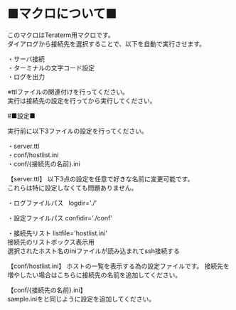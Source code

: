 # ■マクロについて■

このマクロはTeraterm用マクロです。  
ダイアログから接続先を選択することで、以下を自動で実行させます。  

・サーバ接続  
・ターミナルの文字コード設定  
・ログを出力  
  
※ttlファイルの関連付けを行ってください。  
実行は接続先の設定を行ってから実行してください。  
  
#■設定■  
  
実行前に以下3ファイルの設定を行ってください。  

・server.ttl  
・conf/hostlist.ini  
・conf/{接続先の名前}.ini  


【server.ttl】
以下3点の設定を任意で好きな名前に変更可能です。  
これらは特に設定しなくても問題ありません。  

・ログファイルパス  
logdir='./'  

・設定ファイルパス
confidir='./conf'  

・接続先リスト
listfile='hostlist.ini'  
接続先のリストボックス表示用  
選択されたホスト名のiniファイルが読み込まれてssh接続する  

【conf/hostlist.ini】
ホストの一覧を表示する為の設定ファイルです。
接続先を増やしたい場合はこちらに接続先の名前を追加してください。  

【conf/{接続先の名前}.ini】  
sample.iniをと同じように設定を追加してください。
